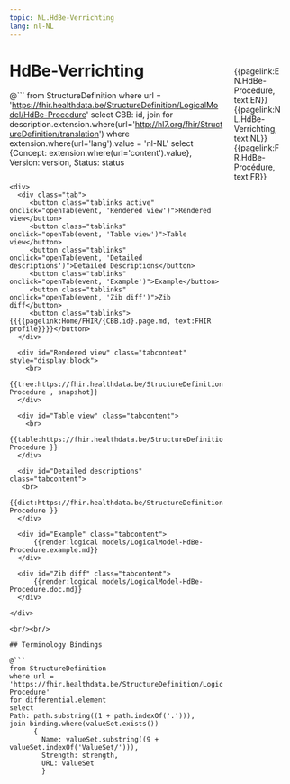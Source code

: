 ```yaml
---
topic: NL.HdBe-Verrichting
lang: nl-NL
---
```


<div style="float:right;width:85px;padding:10px;margin:10">
<p>{{pagelink:EN.HdBe-Procedure, text:EN}}  {{pagelink:NL.HdBe-Verrichting, text:NL}}  {{pagelink:FR.HdBe-Procédure, text:FR}}<p>
</div>

# HdBe-Verrichting



@```
from StructureDefinition
where url = 'https://fhir.healthdata.be/StructureDefinition/LogicalModel/HdBe-Procedure'
select 
CBB: id,
join for description.extension.where(url='http://hl7.org/fhir/StructureDefinition/translation') where extension.where(url='lang').value = 'nl-NL' select {Concept: extension.where(url='content').value}, 
Version: version,
Status: status
```

<div>
  <div class="tab">
     <button class="tablinks active" onclick="openTab(event, 'Rendered view')">Rendered view</button>
     <button class="tablinks" onclick="openTab(event, 'Table view')">Table view</button>
     <button class="tablinks" onclick="openTab(event, 'Detailed descriptions')">Detailed Descriptions</button>
     <button class="tablinks" onclick="openTab(event, 'Example')">Example</button>
     <button class="tablinks" onclick="openTab(event, 'Zib diff')">Zib diff</button>
     <button class="tablinks">{{{{pagelink:Home/FHIR/{CBB.id}.page.md, text:FHIR profile}}}}</button>
  </div>

  <div id="Rendered view" class="tabcontent" style="display:block">
    <br>
      {{tree:https://fhir.healthdata.be/StructureDefinition/LogicalModel/HdBe-Procedure , snapshot}}
  </div>

  <div id="Table view" class="tabcontent">
    <br>
      {{table:https://fhir.healthdata.be/StructureDefinition/LogicalModel/HdBe-Procedure }}
  </div>

  <div id="Detailed descriptions" class="tabcontent">
   <br>
      {{dict:https://fhir.healthdata.be/StructureDefinition/LogicalModel/HdBe-Procedure }}
  </div>

  <div id="Example" class="tabcontent">
      {{render:logical models/LogicalModel-HdBe-Procedure.example.md}}
  </div>

  <div id="Zib diff" class="tabcontent">
      {{render:logical models/LogicalModel-HdBe-Procedure.doc.md}}
  </div>

</div>

<br/><br/> 

## Terminology Bindings

@```
from StructureDefinition
where url = 'https://fhir.healthdata.be/StructureDefinition/LogicalModel/HdBe-Procedure'
for differential.element
select
Path: path.substring((1 + path.indexOf('.'))),
join binding.where(valueSet.exists())
      { 
        Name: valueSet.substring((9 + valueSet.indexOf('ValueSet/'))),
        Strength: strength,
        URL: valueSet
        }
```  